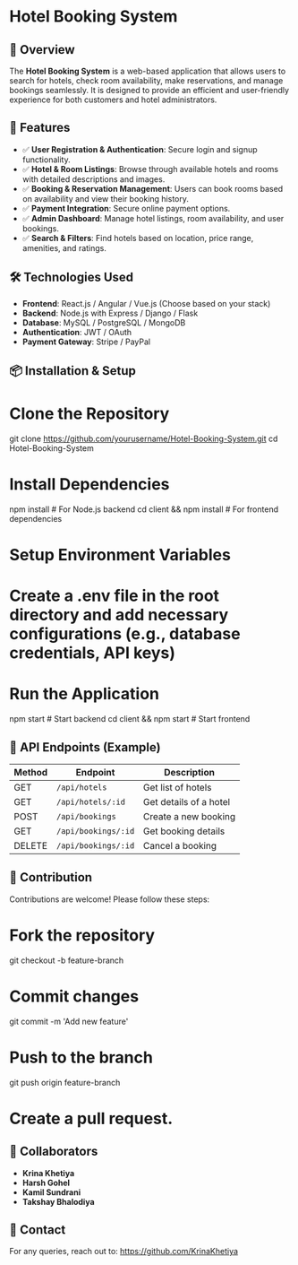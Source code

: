 # Hotel Booking System


## 🚀 Overview
The **Hotel Booking System** is a web-based application that allows users to search for hotels, check room availability, make reservations, and manage bookings seamlessly. It is designed to provide an efficient and user-friendly experience for both customers and hotel administrators.


## 🏨 Features
- ✅ **User Registration & Authentication**: Secure login and signup functionality.
- ✅ **Hotel & Room Listings**: Browse through available hotels and rooms with detailed descriptions and images.
- ✅ **Booking & Reservation Management**: Users can book rooms based on availability and view their booking history.
- ✅ **Payment Integration**: Secure online payment options.
- ✅ **Admin Dashboard**: Manage hotel listings, room availability, and user bookings.
- ✅ **Search & Filters**: Find hotels based on location, price range, amenities, and ratings.


## 🛠 Technologies Used
- **Frontend**: React.js / Angular / Vue.js (Choose based on your stack)
- **Backend**: Node.js with Express / Django / Flask
- **Database**: MySQL / PostgreSQL / MongoDB
- **Authentication**: JWT / OAuth
- **Payment Gateway**: Stripe / PayPal


## 📦 Installation & Setup

# Clone the Repository
git clone https://github.com/yourusername/Hotel-Booking-System.git
cd Hotel-Booking-System

# Install Dependencies
npm install  # For Node.js backend
cd client && npm install  # For frontend dependencies

# Setup Environment Variables
# Create a .env file in the root directory and add necessary configurations (e.g., database credentials, API keys)

# Run the Application
npm start  # Start backend
cd client && npm start  # Start frontend



## 📌 API Endpoints (Example)
| Method | Endpoint             | Description                |
|--------|----------------------|----------------------------|
| GET    | `/api/hotels`        | Get list of hotels        |
| GET    | `/api/hotels/:id`    | Get details of a hotel    |
| POST   | `/api/bookings`      | Create a new booking      |
| GET    | `/api/bookings/:id`  | Get booking details       |
| DELETE | `/api/bookings/:id`  | Cancel a booking         |



## 🤝 Contribution
Contributions are welcome! Please follow these steps:

# Fork the repository
git checkout -b feature-branch

# Commit changes
git commit -m 'Add new feature'

# Push to the branch
git push origin feature-branch

# Create a pull request.



## 👥 Collaborators
- **Krina Khetiya**
- **Harsh Gohel**
- **Kamil Sundrani**
- **Takshay Bhalodiya**

## 📧 Contact
For any queries, reach out to: https://github.com/KrinaKhetiya


